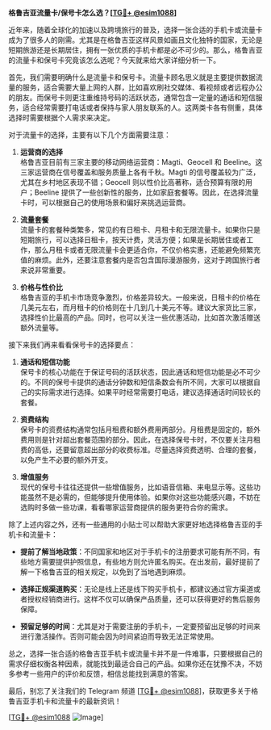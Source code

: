 **格鲁吉亚流量卡/保号卡怎么选？[[TG💪+ @esim1088](https://t.me/s/esim1088)]**

近年来，随着全球化的加速以及跨境旅行的普及，选择一张合适的手机卡或流量卡成为了很多人的刚需。尤其是在格鲁吉亚这样风景如画且文化独特的国家，无论是短期旅游还是长期居住，拥有一张优质的手机卡都是必不可少的。那么，格鲁吉亚的流量卡和保号卡究竟该怎么选呢？今天就来给大家详细分析一下。

首先，我们需要明确什么是流量卡和保号卡。流量卡顾名思义就是主要提供数据流量的服务，适合需要大量上网的人群，比如喜欢刷社交媒体、看视频或者远程办公的朋友。而保号卡则更注重维持号码的活跃状态，通常包含一定量的通话和短信服务，适合经常需要打电话或者保持与家人朋友联系的人。这两类卡各有侧重，具体选择时需要根据个人需求来决定。

对于流量卡的选择，主要有以下几个方面需要注意：

1. **运营商的选择**  
   格鲁吉亚目前有三家主要的移动网络运营商：Magti、Geocell 和 Beeline。这三家运营商在信号覆盖和服务质量上各有千秋。Magti 的信号覆盖较为广泛，尤其在乡村地区表现不错；Geocell 则以性价比高著称，适合预算有限的用户；Beeline 提供了一些创新性的服务，比如家庭套餐等。因此，在选择流量卡时，可以根据自己的使用场景和偏好来挑选运营商。

2. **流量套餐**  
   流量卡的套餐种类繁多，常见的有日租卡、月租卡和无限流量卡。如果你只是短期旅行，可以选择日租卡，按天计费，灵活方便；如果是长期居住或者工作，那么月租卡或者无限流量卡会更适合你，不仅价格实惠，还能避免频繁充值的麻烦。此外，还要注意套餐内是否包含国际漫游服务，这对于跨国旅行者来说非常重要。

3. **价格与性价比**  
   格鲁吉亚的手机卡市场竞争激烈，价格差异较大。一般来说，日租卡的价格在几美元左右，而月租卡的价格则在十几到几十美元不等。建议大家货比三家，选择性价比最高的产品。同时，也可以关注一些优惠活动，比如首次激活赠送额外流量等。

接下来我们再来看看保号卡的选择要点：

1. **通话和短信功能**  
   保号卡的核心功能在于保证号码的活跃状态，因此通话和短信功能是必不可少的。不同的保号卡提供的通话分钟数和短信条数会有所不同，大家可以根据自己的实际需求进行选择。如果平时经常需要打电话，建议选择通话时间较长的套餐。

2. **资费结构**  
   保号卡的资费结构通常包括月租费和额外费用两部分。月租费是固定的，额外费用则是针对超出套餐范围的部分。因此，在选择保号卡时，不仅要关注月租费的高低，还要留意超出部分的收费标准。尽量选择资费透明、合理的套餐，以免产生不必要的额外开支。

3. **增值服务**  
   现代的保号卡往往还提供一些增值服务，比如语音信箱、来电显示等。这些功能虽然不是必需的，但能够提升使用体验。如果你对这些功能感兴趣，不妨在选购时多做一些功课，看看哪家运营商提供的服务更符合你的需求。

除了上述内容之外，还有一些通用的小贴士可以帮助大家更好地选择格鲁吉亚的手机卡和流量卡：

- **提前了解当地政策**：不同国家和地区对于手机卡的注册要求可能有所不同，有些地方需要提供护照信息，有些地方则允许匿名购买。在出发前，最好提前了解一下格鲁吉亚的相关规定，以免到了当地遇到麻烦。

- **选择正规渠道购买**：无论是线上还是线下购买手机卡，都建议通过官方渠道或者授权经销商进行。这样不仅可以确保产品质量，还可以获得更好的售后服务保障。

- **预留足够的时间**：尤其是对于需要注册的手机卡，一定要预留出足够的时间来进行激活操作。否则可能会因为时间紧迫而导致无法正常使用。

总之，选择一张合适的格鲁吉亚手机卡或流量卡并不是一件难事，只要根据自己的需求仔细权衡各种因素，就能找到最适合自己的产品。如果你还在犹豫不决，不妨多参考一些用户的评价和反馈，相信总能找到满意的答案。

最后，别忘了关注我们的 Telegram 频道 [[TG💪+ @esim1088](https://t.me/s/esim1088)]，获取更多关于格鲁吉亚手机卡和流量卡的最新资讯！  

[[TG💪+ @esim1088](https://t.me/s/esim1088) ![Image](https://i.postimg.cc/4NQfJmqS/Snipaste-2025-05-13-00-14-12.png)]